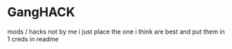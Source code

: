 # GangHACK
mods / hacks not by me i just place the one i think are best and put them in 1 creds in readme

